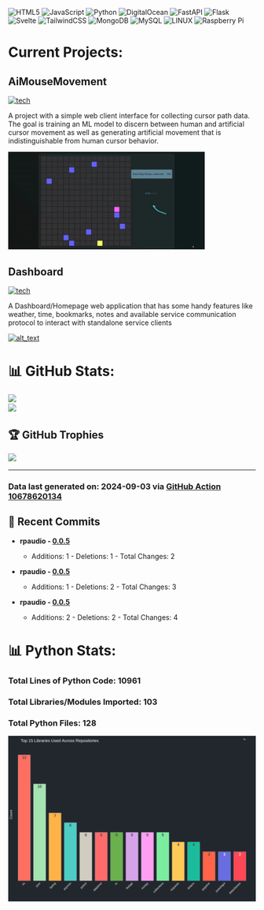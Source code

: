 ![HTML5](https://img.shields.io/badge/html5-%23E34F26.svg?style=plastic&logo=html5&logoColor=white) ![JavaScript](https://img.shields.io/badge/javascript-%23323330.svg?style=plastic&logo=javascript&logoColor=%23F7DF1E) ![Python](https://img.shields.io/badge/python-3670A0?style=plastic&logo=python&logoColor=ffdd54) ![DigitalOcean](https://img.shields.io/badge/DigitalOcean-%230167ff.svg?style=plastic&logo=digitalOcean&logoColor=white) ![FastAPI](https://img.shields.io/badge/FastAPI-005571?style=plastic&logo=fastapi) ![Flask](https://img.shields.io/badge/flask-%23000.svg?style=plastic&logo=flask&logoColor=white) ![Svelte](https://img.shields.io/badge/svelte-%23f1413d.svg?style=plastic&logo=svelte&logoColor=white) ![TailwindCSS](https://img.shields.io/badge/tailwindcss-%2338B2AC.svg?style=plastic&logo=tailwind-css&logoColor=white) ![MongoDB](https://img.shields.io/badge/MongoDB-%234ea94b.svg?style=plastic&logo=mongodb&logoColor=white) ![MySQL](https://img.shields.io/badge/mysql-%2300f.svg?style=plastic&logo=mysql&logoColor=white) ![LINUX](https://img.shields.io/badge/Linux-FCC624?style=plastic&logo=linux&logoColor=black) ![Raspberry Pi](https://img.shields.io/badge/-RaspberryPi-C51A4A?style=plastic&logo=Raspberry-Pi)
<br>

# Current Projects:

## AiMouseMovement

[![tech](https://skillicons.dev/icons?i=go,html,css,js,mongo,python,pytorch)](https://skillicons.dev)

A project with a simple web client interface for collecting cursor path data. The goal is training an ML model to discern between human and artificial cursor movement as well as generating artificial movement that is indistinguishable from human cursor behavior.


[<img alt="alt_text" width="400px" src="ProfileAssets/mmgif.gif" />](https://github.com/sockheadrps/AiMouseMovement)

## Dashboard

[![tech](https://skillicons.dev/icons?i=svelte,python,fastapi,tailwind,rust)](https://skillicons.dev)

A Dashboard/Homepage web application that has some handy features like weather, time, bookmarks, notes and available service communication protocol to interact with standalone service clients

[<img alt="alt_text" width="400px" src="ProfileAssets/overview.gif" />](https://github.com/sockheadrps/Terrace-Dashboard)

# 📊 GitHub Stats:

![](https://github-readme-stats.vercel.app/api?username=sockheadrps&theme=radical&hide_border=false&include_all_commits=true&count_private=true)<br/>
![](https://github-readme-stats.vercel.app/api/top-langs/?username=sockheadrps&theme=radical&hide_border=false&include_all_commits=true&count_private=true&layout=compact)

## 🏆 GitHub Trophies

![](https://github-profile-trophy.vercel.app/?username=sockheadrps&theme=radical&no-frame=false&no-bg=true&margin-w=4)

---


### Data last generated on: 2024-09-03 via [GitHub Action 10678620134](https://github.com/sockheadrps/sockheadrps/actions/runs/10678620134)

## 🚀 Recent Commits

- **rpaudio - [0.0.5](https://github.com/sockheadrps/rpaudio/commit/1ddc3dd4d6bac5bc8039661cbc2d76f76f4f221f)**
  - Additions: 1 - Deletions: 1 - Total Changes: 2

- **rpaudio - [0.0.5](https://github.com/sockheadrps/rpaudio/commit/1f956b72797a36b309721d0a2124b6140b408b43)**
  - Additions: 1 - Deletions: 2 - Total Changes: 3

- **rpaudio - [0.0.5](https://github.com/sockheadrps/rpaudio/commit/5b0447e5af6292c5fce0efba79cf88c681ef05e8)**
  - Additions: 2 - Deletions: 2 - Total Changes: 4


# 📊 Python Stats:

### Total Lines of Python Code: 10961
### Total Libraries/Modules Imported: 103
### Total Python Files: 128
![](DataVisuals/data.gif)

